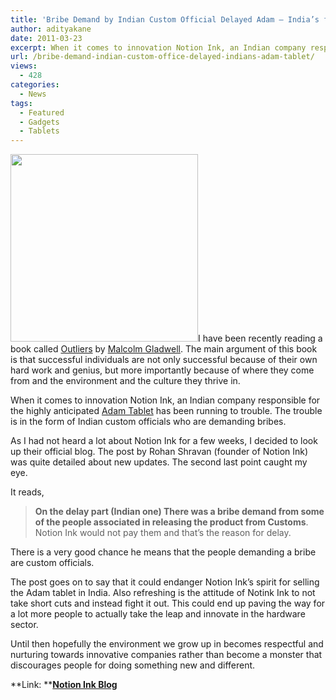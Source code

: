 ```yaml
---
title: 'Bribe Demand by Indian Custom Official Delayed Adam – India’s first  Tablet PC'
author: adityakane
date: 2011-03-23
excerpt: When it comes to innovation Notion Ink, an Indian company responsible for the highly anticipated Adam Tablet has been running to trouble. The trouble is in the form of Indian custom officials who are demanding bribes.
url: /bribe-demand-indian-custom-office-delayed-indians-adam-tablet/
views:
  - 428
categories:
  - News
tags:
  - Featured
  - Gadgets
  - Tablets
---
```

[<img class="size-full wp-image-39018 alignright" title="notion_ink_adam_customs" src="http://cdn.devilsworkshop.org/files/2011/03/notion_ink_adam_customs.png" alt="" width="300" height="300" />][1]I have been recently reading a book called <a href="http://en.wikipedia.org/wiki/Outliers_(book)" onclick="_gaq.push(['_trackEvent', 'outbound-article', 'http://en.wikipedia.org/wiki/Outliers_(book)', 'Outliers']);" target="_blank">Outliers</a> by <a href="http://en.wikipedia.org/wiki/Malcolm_Gladwell" onclick="_gaq.push(['_trackEvent', 'outbound-article', 'http://en.wikipedia.org/wiki/Malcolm_Gladwell', 'Malcolm Gladwell']);" target="_blank">Malcolm Gladwell</a>. The main argument of this book is that successful individuals are not only successful because of their own hard work and genius, but more importantly because of where they come from and the environment and the culture they thrive in.

When it comes to innovation Notion Ink, an Indian company responsible for the highly anticipated <a href="http://devilsworkshop.org/adam-tablet-pc-from-india/" target="_blank">Adam Tablet</a> has been running to trouble. The trouble is in the form of Indian custom officials who are demanding bribes.

As I had not heard a lot about Notion Ink for a few weeks, I decided to look up their official blog. The post by Rohan Shravan (founder of Notion Ink) was quite detailed about new updates. The second last point caught my eye.

It reads,

> **On the delay part (Indian one) There was a bribe demand from some of the people associated in releasing the product from Customs**. Notion Ink would not pay them and that’s the reason for delay.

There is a very good chance he means that the people demanding a bribe are custom officials.

The post goes on to say that it could endanger Notion Ink’s spirit for selling the Adam tablet in India. Also refreshing is the attitude of Notink Ink to not take short cuts and instead fight it out. This could end up paving the way for a lot more people to actually take the leap and innovate in the hardware sector.

Until then hopefully the environment we grow up in becomes respectful and nurturing towards innovative companies rather than become a monster that discourages people for doing something new and different.

**Link: **<a href="http://notionink.wordpress.com/2011/03/03/and-where-the-hell-we-are/" onclick="_gaq.push(['_trackEvent', 'outbound-article', 'http://notionink.wordpress.com/2011/03/03/and-where-the-hell-we-are/', 'Notion Ink Blog']);" target="_blank"><strong>Notion Ink Blog</strong></a>

 [1]: http://cdn.devilsworkshop.org/files/2011/03/notion_ink_adam_customs.png
